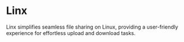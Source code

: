 # Linx
Linx simplifies seamless file sharing on Linux, providing a user-friendly experience for effortless upload and download tasks.
